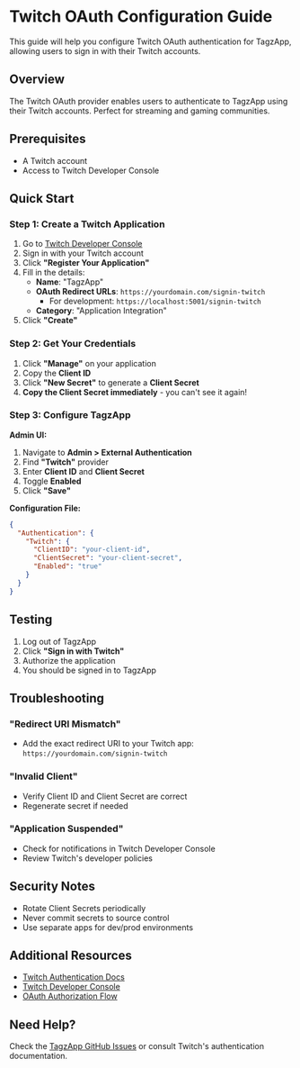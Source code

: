 # Twitch OAuth Configuration Guide

This guide will help you configure Twitch OAuth authentication for TagzApp, allowing users to sign in with their Twitch accounts.

## Overview

The Twitch OAuth provider enables users to authenticate to TagzApp using their Twitch accounts. Perfect for streaming and gaming communities.

## Prerequisites

- A Twitch account
- Access to Twitch Developer Console

## Quick Start

### Step 1: Create a Twitch Application

1. Go to [Twitch Developer Console](https://dev.twitch.tv/console)
2. Sign in with your Twitch account
3. Click **"Register Your Application"**
4. Fill in the details:
   - **Name**: "TagzApp"
   - **OAuth Redirect URLs**: `https://yourdomain.com/signin-twitch`
     - For development: `https://localhost:5001/signin-twitch`
   - **Category**: "Application Integration"
5. Click **"Create"**

### Step 2: Get Your Credentials

1. Click **"Manage"** on your application
2. Copy the **Client ID**
3. Click **"New Secret"** to generate a **Client Secret**
4. **Copy the Client Secret immediately** - you can't see it again!

### Step 3: Configure TagzApp

**Admin UI:**
1. Navigate to **Admin > External Authentication**
2. Find **"Twitch"** provider
3. Enter **Client ID** and **Client Secret**
4. Toggle **Enabled**
5. Click **"Save"**

**Configuration File:**
```json
{
  "Authentication": {
    "Twitch": {
      "ClientID": "your-client-id",
      "ClientSecret": "your-client-secret",
      "Enabled": "true"
    }
  }
}
```

## Testing

1. Log out of TagzApp
2. Click **"Sign in with Twitch"**
3. Authorize the application
4. You should be signed in to TagzApp

## Troubleshooting

### "Redirect URI Mismatch"
- Add the exact redirect URI to your Twitch app: `https://yourdomain.com/signin-twitch`

### "Invalid Client"
- Verify Client ID and Client Secret are correct
- Regenerate secret if needed

### "Application Suspended"
- Check for notifications in Twitch Developer Console
- Review Twitch's developer policies

## Security Notes

- Rotate Client Secrets periodically
- Never commit secrets to source control
- Use separate apps for dev/prod environments

## Additional Resources

- [Twitch Authentication Docs](https://dev.twitch.tv/docs/authentication)
- [Twitch Developer Console](https://dev.twitch.tv/console)
- [OAuth Authorization Flow](https://dev.twitch.tv/docs/authentication/getting-tokens-oauth)

## Need Help?

Check the [TagzApp GitHub Issues](https://github.com/FritzAndFriends/TagzApp/issues) or consult Twitch's authentication documentation.
